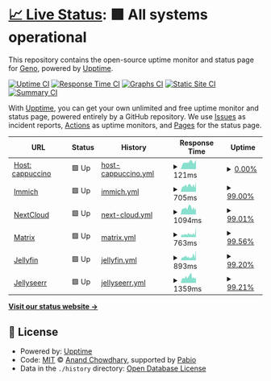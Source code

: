 # [📈 Live Status](https://cappuccino.ovh): <!--live status--> **🟩 All systems operational**

This repository contains the open-source uptime monitor and status page for [Geno](https://cappuccino.ovh), powered by [Upptime](https://github.com/upptime/upptime).

[![Uptime CI](https://github.com/gabrielegenovese/cappuccino-uptime/workflows/Uptime%20CI/badge.svg)](https://github.com/gabrielegenovese/cappuccino-uptime/actions?query=workflow%3A%22Uptime+CI%22)
[![Response Time CI](https://github.com/gabrielegenovese/cappuccino-uptime/workflows/Response%20Time%20CI/badge.svg)](https://github.com/gabrielegenovese/cappuccino-uptime/actions?query=workflow%3A%22Response+Time+CI%22)
[![Graphs CI](https://github.com/gabrielegenovese/cappuccino-uptime/workflows/Graphs%20CI/badge.svg)](https://github.com/gabrielegenovese/cappuccino-uptime/actions?query=workflow%3A%22Graphs+CI%22)
[![Static Site CI](https://github.com/gabrielegenovese/cappuccino-uptime/workflows/Static%20Site%20CI/badge.svg)](https://github.com/gabrielegenovese/cappuccino-uptime/actions?query=workflow%3A%22Static+Site+CI%22)
[![Summary CI](https://github.com/gabrielegenovese/cappuccino-uptime/workflows/Summary%20CI/badge.svg)](https://github.com/gabrielegenovese/cappuccino-uptime/actions?query=workflow%3A%22Summary+CI%22)

With [Upptime](https://upptime.js.org), you can get your own unlimited and free uptime monitor and status page, powered entirely by a GitHub repository. We use [Issues](https://github.com/gabrielegenovese/cappuccino-uptime/issues) as incident reports, [Actions](https://github.com/gabrielegenovese/cappuccino-uptime/actions) as uptime monitors, and [Pages](https://cappuccino.ovh) for the status page.

<!--start: status pages-->
<!-- This summary is generated by Upptime (https://github.com/upptime/upptime) -->
<!-- Do not edit this manually, your changes will be overwritten -->
<!-- prettier-ignore -->
| URL | Status | History | Response Time | Uptime |
| --- | ------ | ------- | ------------- | ------ |
| <img alt="" src="https://icons.duckduckgo.com/ip3/null.ico" height="13"> [Host: cappuccino](cappuccino.ovh) | 🟩 Up | [host-cappuccino.yml](https://github.com/gabrielegenovese/cappuccino-uptime/commits/HEAD/history/host-cappuccino.yml) | <details><summary><img alt="Response time graph" src="./graphs/host-cappuccino/response-time-week.png" height="20"> 121ms</summary><br><a href="https://uptime.cappuccino.ovh/history/host-cappuccino"><img alt="Response time 122" src="https://img.shields.io/endpoint?url=https%3A%2F%2Fraw.githubusercontent.com%2Fgabrielegenovese%2Fcappuccino-uptime%2FHEAD%2Fapi%2Fhost-cappuccino%2Fresponse-time.json"></a><br><a href="https://uptime.cappuccino.ovh/history/host-cappuccino"><img alt="24-hour response time 94" src="https://img.shields.io/endpoint?url=https%3A%2F%2Fraw.githubusercontent.com%2Fgabrielegenovese%2Fcappuccino-uptime%2FHEAD%2Fapi%2Fhost-cappuccino%2Fresponse-time-day.json"></a><br><a href="https://uptime.cappuccino.ovh/history/host-cappuccino"><img alt="7-day response time 121" src="https://img.shields.io/endpoint?url=https%3A%2F%2Fraw.githubusercontent.com%2Fgabrielegenovese%2Fcappuccino-uptime%2FHEAD%2Fapi%2Fhost-cappuccino%2Fresponse-time-week.json"></a><br><a href="https://uptime.cappuccino.ovh/history/host-cappuccino"><img alt="30-day response time 124" src="https://img.shields.io/endpoint?url=https%3A%2F%2Fraw.githubusercontent.com%2Fgabrielegenovese%2Fcappuccino-uptime%2FHEAD%2Fapi%2Fhost-cappuccino%2Fresponse-time-month.json"></a><br><a href="https://uptime.cappuccino.ovh/history/host-cappuccino"><img alt="1-year response time 122" src="https://img.shields.io/endpoint?url=https%3A%2F%2Fraw.githubusercontent.com%2Fgabrielegenovese%2Fcappuccino-uptime%2FHEAD%2Fapi%2Fhost-cappuccino%2Fresponse-time-year.json"></a></details> | <details><summary><a href="https://uptime.cappuccino.ovh/history/host-cappuccino">0.00%</a></summary><a href="https://uptime.cappuccino.ovh/history/host-cappuccino"><img alt="All-time uptime 0.00%" src="https://img.shields.io/endpoint?url=https%3A%2F%2Fraw.githubusercontent.com%2Fgabrielegenovese%2Fcappuccino-uptime%2FHEAD%2Fapi%2Fhost-cappuccino%2Fuptime.json"></a><br><a href="https://uptime.cappuccino.ovh/history/host-cappuccino"><img alt="24-hour uptime 0.00%" src="https://img.shields.io/endpoint?url=https%3A%2F%2Fraw.githubusercontent.com%2Fgabrielegenovese%2Fcappuccino-uptime%2FHEAD%2Fapi%2Fhost-cappuccino%2Fuptime-day.json"></a><br><a href="https://uptime.cappuccino.ovh/history/host-cappuccino"><img alt="7-day uptime 0.00%" src="https://img.shields.io/endpoint?url=https%3A%2F%2Fraw.githubusercontent.com%2Fgabrielegenovese%2Fcappuccino-uptime%2FHEAD%2Fapi%2Fhost-cappuccino%2Fuptime-week.json"></a><br><a href="https://uptime.cappuccino.ovh/history/host-cappuccino"><img alt="30-day uptime 0.00%" src="https://img.shields.io/endpoint?url=https%3A%2F%2Fraw.githubusercontent.com%2Fgabrielegenovese%2Fcappuccino-uptime%2FHEAD%2Fapi%2Fhost-cappuccino%2Fuptime-month.json"></a><br><a href="https://uptime.cappuccino.ovh/history/host-cappuccino"><img alt="1-year uptime 0.00%" src="https://img.shields.io/endpoint?url=https%3A%2F%2Fraw.githubusercontent.com%2Fgabrielegenovese%2Fcappuccino-uptime%2FHEAD%2Fapi%2Fhost-cappuccino%2Fuptime-year.json"></a></details>
| <img alt="" src="https://icons.duckduckgo.com/ip3/photos.cappuccino.ovh.ico" height="13"> [Immich](https://photos.cappuccino.ovh) | 🟩 Up | [immich.yml](https://github.com/gabrielegenovese/cappuccino-uptime/commits/HEAD/history/immich.yml) | <details><summary><img alt="Response time graph" src="./graphs/immich/response-time-week.png" height="20"> 705ms</summary><br><a href="https://uptime.cappuccino.ovh/history/immich"><img alt="Response time 653" src="https://img.shields.io/endpoint?url=https%3A%2F%2Fraw.githubusercontent.com%2Fgabrielegenovese%2Fcappuccino-uptime%2FHEAD%2Fapi%2Fimmich%2Fresponse-time.json"></a><br><a href="https://uptime.cappuccino.ovh/history/immich"><img alt="24-hour response time 739" src="https://img.shields.io/endpoint?url=https%3A%2F%2Fraw.githubusercontent.com%2Fgabrielegenovese%2Fcappuccino-uptime%2FHEAD%2Fapi%2Fimmich%2Fresponse-time-day.json"></a><br><a href="https://uptime.cappuccino.ovh/history/immich"><img alt="7-day response time 705" src="https://img.shields.io/endpoint?url=https%3A%2F%2Fraw.githubusercontent.com%2Fgabrielegenovese%2Fcappuccino-uptime%2FHEAD%2Fapi%2Fimmich%2Fresponse-time-week.json"></a><br><a href="https://uptime.cappuccino.ovh/history/immich"><img alt="30-day response time 682" src="https://img.shields.io/endpoint?url=https%3A%2F%2Fraw.githubusercontent.com%2Fgabrielegenovese%2Fcappuccino-uptime%2FHEAD%2Fapi%2Fimmich%2Fresponse-time-month.json"></a><br><a href="https://uptime.cappuccino.ovh/history/immich"><img alt="1-year response time 653" src="https://img.shields.io/endpoint?url=https%3A%2F%2Fraw.githubusercontent.com%2Fgabrielegenovese%2Fcappuccino-uptime%2FHEAD%2Fapi%2Fimmich%2Fresponse-time-year.json"></a></details> | <details><summary><a href="https://uptime.cappuccino.ovh/history/immich">99.00%</a></summary><a href="https://uptime.cappuccino.ovh/history/immich"><img alt="All-time uptime 99.73%" src="https://img.shields.io/endpoint?url=https%3A%2F%2Fraw.githubusercontent.com%2Fgabrielegenovese%2Fcappuccino-uptime%2FHEAD%2Fapi%2Fimmich%2Fuptime.json"></a><br><a href="https://uptime.cappuccino.ovh/history/immich"><img alt="24-hour uptime 93.03%" src="https://img.shields.io/endpoint?url=https%3A%2F%2Fraw.githubusercontent.com%2Fgabrielegenovese%2Fcappuccino-uptime%2FHEAD%2Fapi%2Fimmich%2Fuptime-day.json"></a><br><a href="https://uptime.cappuccino.ovh/history/immich"><img alt="7-day uptime 99.00%" src="https://img.shields.io/endpoint?url=https%3A%2F%2Fraw.githubusercontent.com%2Fgabrielegenovese%2Fcappuccino-uptime%2FHEAD%2Fapi%2Fimmich%2Fuptime-week.json"></a><br><a href="https://uptime.cappuccino.ovh/history/immich"><img alt="30-day uptime 99.77%" src="https://img.shields.io/endpoint?url=https%3A%2F%2Fraw.githubusercontent.com%2Fgabrielegenovese%2Fcappuccino-uptime%2FHEAD%2Fapi%2Fimmich%2Fuptime-month.json"></a><br><a href="https://uptime.cappuccino.ovh/history/immich"><img alt="1-year uptime 99.73%" src="https://img.shields.io/endpoint?url=https%3A%2F%2Fraw.githubusercontent.com%2Fgabrielegenovese%2Fcappuccino-uptime%2FHEAD%2Fapi%2Fimmich%2Fuptime-year.json"></a></details>
| <img alt="" src="https://icons.duckduckgo.com/ip3/cloud.cappuccino.ovh.ico" height="13"> [NextCloud](https://cloud.cappuccino.ovh) | 🟩 Up | [next-cloud.yml](https://github.com/gabrielegenovese/cappuccino-uptime/commits/HEAD/history/next-cloud.yml) | <details><summary><img alt="Response time graph" src="./graphs/next-cloud/response-time-week.png" height="20"> 1094ms</summary><br><a href="https://uptime.cappuccino.ovh/history/next-cloud"><img alt="Response time 1001" src="https://img.shields.io/endpoint?url=https%3A%2F%2Fraw.githubusercontent.com%2Fgabrielegenovese%2Fcappuccino-uptime%2FHEAD%2Fapi%2Fnext-cloud%2Fresponse-time.json"></a><br><a href="https://uptime.cappuccino.ovh/history/next-cloud"><img alt="24-hour response time 1112" src="https://img.shields.io/endpoint?url=https%3A%2F%2Fraw.githubusercontent.com%2Fgabrielegenovese%2Fcappuccino-uptime%2FHEAD%2Fapi%2Fnext-cloud%2Fresponse-time-day.json"></a><br><a href="https://uptime.cappuccino.ovh/history/next-cloud"><img alt="7-day response time 1094" src="https://img.shields.io/endpoint?url=https%3A%2F%2Fraw.githubusercontent.com%2Fgabrielegenovese%2Fcappuccino-uptime%2FHEAD%2Fapi%2Fnext-cloud%2Fresponse-time-week.json"></a><br><a href="https://uptime.cappuccino.ovh/history/next-cloud"><img alt="30-day response time 1066" src="https://img.shields.io/endpoint?url=https%3A%2F%2Fraw.githubusercontent.com%2Fgabrielegenovese%2Fcappuccino-uptime%2FHEAD%2Fapi%2Fnext-cloud%2Fresponse-time-month.json"></a><br><a href="https://uptime.cappuccino.ovh/history/next-cloud"><img alt="1-year response time 1001" src="https://img.shields.io/endpoint?url=https%3A%2F%2Fraw.githubusercontent.com%2Fgabrielegenovese%2Fcappuccino-uptime%2FHEAD%2Fapi%2Fnext-cloud%2Fresponse-time-year.json"></a></details> | <details><summary><a href="https://uptime.cappuccino.ovh/history/next-cloud">99.01%</a></summary><a href="https://uptime.cappuccino.ovh/history/next-cloud"><img alt="All-time uptime 99.72%" src="https://img.shields.io/endpoint?url=https%3A%2F%2Fraw.githubusercontent.com%2Fgabrielegenovese%2Fcappuccino-uptime%2FHEAD%2Fapi%2Fnext-cloud%2Fuptime.json"></a><br><a href="https://uptime.cappuccino.ovh/history/next-cloud"><img alt="24-hour uptime 93.10%" src="https://img.shields.io/endpoint?url=https%3A%2F%2Fraw.githubusercontent.com%2Fgabrielegenovese%2Fcappuccino-uptime%2FHEAD%2Fapi%2Fnext-cloud%2Fuptime-day.json"></a><br><a href="https://uptime.cappuccino.ovh/history/next-cloud"><img alt="7-day uptime 99.01%" src="https://img.shields.io/endpoint?url=https%3A%2F%2Fraw.githubusercontent.com%2Fgabrielegenovese%2Fcappuccino-uptime%2FHEAD%2Fapi%2Fnext-cloud%2Fuptime-week.json"></a><br><a href="https://uptime.cappuccino.ovh/history/next-cloud"><img alt="30-day uptime 99.77%" src="https://img.shields.io/endpoint?url=https%3A%2F%2Fraw.githubusercontent.com%2Fgabrielegenovese%2Fcappuccino-uptime%2FHEAD%2Fapi%2Fnext-cloud%2Fuptime-month.json"></a><br><a href="https://uptime.cappuccino.ovh/history/next-cloud"><img alt="1-year uptime 99.72%" src="https://img.shields.io/endpoint?url=https%3A%2F%2Fraw.githubusercontent.com%2Fgabrielegenovese%2Fcappuccino-uptime%2FHEAD%2Fapi%2Fnext-cloud%2Fuptime-year.json"></a></details>
| <img alt="" src="https://upload.wikimedia.org/wikipedia/commons/thumb/7/7c/Matrix_icon.svg/512px-Matrix_icon.svg.png?20210502154855" height="13"> [Matrix](https://matrix.cappuccino.ovh) | 🟩 Up | [matrix.yml](https://github.com/gabrielegenovese/cappuccino-uptime/commits/HEAD/history/matrix.yml) | <details><summary><img alt="Response time graph" src="./graphs/matrix/response-time-week.png" height="20"> 763ms</summary><br><a href="https://uptime.cappuccino.ovh/history/matrix"><img alt="Response time 591" src="https://img.shields.io/endpoint?url=https%3A%2F%2Fraw.githubusercontent.com%2Fgabrielegenovese%2Fcappuccino-uptime%2FHEAD%2Fapi%2Fmatrix%2Fresponse-time.json"></a><br><a href="https://uptime.cappuccino.ovh/history/matrix"><img alt="24-hour response time 857" src="https://img.shields.io/endpoint?url=https%3A%2F%2Fraw.githubusercontent.com%2Fgabrielegenovese%2Fcappuccino-uptime%2FHEAD%2Fapi%2Fmatrix%2Fresponse-time-day.json"></a><br><a href="https://uptime.cappuccino.ovh/history/matrix"><img alt="7-day response time 763" src="https://img.shields.io/endpoint?url=https%3A%2F%2Fraw.githubusercontent.com%2Fgabrielegenovese%2Fcappuccino-uptime%2FHEAD%2Fapi%2Fmatrix%2Fresponse-time-week.json"></a><br><a href="https://uptime.cappuccino.ovh/history/matrix"><img alt="30-day response time 686" src="https://img.shields.io/endpoint?url=https%3A%2F%2Fraw.githubusercontent.com%2Fgabrielegenovese%2Fcappuccino-uptime%2FHEAD%2Fapi%2Fmatrix%2Fresponse-time-month.json"></a><br><a href="https://uptime.cappuccino.ovh/history/matrix"><img alt="1-year response time 591" src="https://img.shields.io/endpoint?url=https%3A%2F%2Fraw.githubusercontent.com%2Fgabrielegenovese%2Fcappuccino-uptime%2FHEAD%2Fapi%2Fmatrix%2Fresponse-time-year.json"></a></details> | <details><summary><a href="https://uptime.cappuccino.ovh/history/matrix">99.56%</a></summary><a href="https://uptime.cappuccino.ovh/history/matrix"><img alt="All-time uptime 99.76%" src="https://img.shields.io/endpoint?url=https%3A%2F%2Fraw.githubusercontent.com%2Fgabrielegenovese%2Fcappuccino-uptime%2FHEAD%2Fapi%2Fmatrix%2Fuptime.json"></a><br><a href="https://uptime.cappuccino.ovh/history/matrix"><img alt="24-hour uptime 96.95%" src="https://img.shields.io/endpoint?url=https%3A%2F%2Fraw.githubusercontent.com%2Fgabrielegenovese%2Fcappuccino-uptime%2FHEAD%2Fapi%2Fmatrix%2Fuptime-day.json"></a><br><a href="https://uptime.cappuccino.ovh/history/matrix"><img alt="7-day uptime 99.56%" src="https://img.shields.io/endpoint?url=https%3A%2F%2Fraw.githubusercontent.com%2Fgabrielegenovese%2Fcappuccino-uptime%2FHEAD%2Fapi%2Fmatrix%2Fuptime-week.json"></a><br><a href="https://uptime.cappuccino.ovh/history/matrix"><img alt="30-day uptime 99.90%" src="https://img.shields.io/endpoint?url=https%3A%2F%2Fraw.githubusercontent.com%2Fgabrielegenovese%2Fcappuccino-uptime%2FHEAD%2Fapi%2Fmatrix%2Fuptime-month.json"></a><br><a href="https://uptime.cappuccino.ovh/history/matrix"><img alt="1-year uptime 99.76%" src="https://img.shields.io/endpoint?url=https%3A%2F%2Fraw.githubusercontent.com%2Fgabrielegenovese%2Fcappuccino-uptime%2FHEAD%2Fapi%2Fmatrix%2Fuptime-year.json"></a></details>
| <img alt="" src="https://icons.duckduckgo.com/ip3/jellyfin.cappuccino.ovh.ico" height="13"> [Jellyfin](https://jellyfin.cappuccino.ovh) | 🟩 Up | [jellyfin.yml](https://github.com/gabrielegenovese/cappuccino-uptime/commits/HEAD/history/jellyfin.yml) | <details><summary><img alt="Response time graph" src="./graphs/jellyfin/response-time-week.png" height="20"> 893ms</summary><br><a href="https://uptime.cappuccino.ovh/history/jellyfin"><img alt="Response time 803" src="https://img.shields.io/endpoint?url=https%3A%2F%2Fraw.githubusercontent.com%2Fgabrielegenovese%2Fcappuccino-uptime%2FHEAD%2Fapi%2Fjellyfin%2Fresponse-time.json"></a><br><a href="https://uptime.cappuccino.ovh/history/jellyfin"><img alt="24-hour response time 976" src="https://img.shields.io/endpoint?url=https%3A%2F%2Fraw.githubusercontent.com%2Fgabrielegenovese%2Fcappuccino-uptime%2FHEAD%2Fapi%2Fjellyfin%2Fresponse-time-day.json"></a><br><a href="https://uptime.cappuccino.ovh/history/jellyfin"><img alt="7-day response time 893" src="https://img.shields.io/endpoint?url=https%3A%2F%2Fraw.githubusercontent.com%2Fgabrielegenovese%2Fcappuccino-uptime%2FHEAD%2Fapi%2Fjellyfin%2Fresponse-time-week.json"></a><br><a href="https://uptime.cappuccino.ovh/history/jellyfin"><img alt="30-day response time 905" src="https://img.shields.io/endpoint?url=https%3A%2F%2Fraw.githubusercontent.com%2Fgabrielegenovese%2Fcappuccino-uptime%2FHEAD%2Fapi%2Fjellyfin%2Fresponse-time-month.json"></a><br><a href="https://uptime.cappuccino.ovh/history/jellyfin"><img alt="1-year response time 803" src="https://img.shields.io/endpoint?url=https%3A%2F%2Fraw.githubusercontent.com%2Fgabrielegenovese%2Fcappuccino-uptime%2FHEAD%2Fapi%2Fjellyfin%2Fresponse-time-year.json"></a></details> | <details><summary><a href="https://uptime.cappuccino.ovh/history/jellyfin">99.20%</a></summary><a href="https://uptime.cappuccino.ovh/history/jellyfin"><img alt="All-time uptime 99.36%" src="https://img.shields.io/endpoint?url=https%3A%2F%2Fraw.githubusercontent.com%2Fgabrielegenovese%2Fcappuccino-uptime%2FHEAD%2Fapi%2Fjellyfin%2Fuptime.json"></a><br><a href="https://uptime.cappuccino.ovh/history/jellyfin"><img alt="24-hour uptime 94.38%" src="https://img.shields.io/endpoint?url=https%3A%2F%2Fraw.githubusercontent.com%2Fgabrielegenovese%2Fcappuccino-uptime%2FHEAD%2Fapi%2Fjellyfin%2Fuptime-day.json"></a><br><a href="https://uptime.cappuccino.ovh/history/jellyfin"><img alt="7-day uptime 99.20%" src="https://img.shields.io/endpoint?url=https%3A%2F%2Fraw.githubusercontent.com%2Fgabrielegenovese%2Fcappuccino-uptime%2FHEAD%2Fapi%2Fjellyfin%2Fuptime-week.json"></a><br><a href="https://uptime.cappuccino.ovh/history/jellyfin"><img alt="30-day uptime 99.82%" src="https://img.shields.io/endpoint?url=https%3A%2F%2Fraw.githubusercontent.com%2Fgabrielegenovese%2Fcappuccino-uptime%2FHEAD%2Fapi%2Fjellyfin%2Fuptime-month.json"></a><br><a href="https://uptime.cappuccino.ovh/history/jellyfin"><img alt="1-year uptime 99.36%" src="https://img.shields.io/endpoint?url=https%3A%2F%2Fraw.githubusercontent.com%2Fgabrielegenovese%2Fcappuccino-uptime%2FHEAD%2Fapi%2Fjellyfin%2Fuptime-year.json"></a></details>
| <img alt="" src="https://icons.duckduckgo.com/ip3/jellyseerr.cappuccino.ovh.ico" height="13"> [Jellyseerr](https://jellyseerr.cappuccino.ovh) | 🟩 Up | [jellyseerr.yml](https://github.com/gabrielegenovese/cappuccino-uptime/commits/HEAD/history/jellyseerr.yml) | <details><summary><img alt="Response time graph" src="./graphs/jellyseerr/response-time-week.png" height="20"> 1359ms</summary><br><a href="https://uptime.cappuccino.ovh/history/jellyseerr"><img alt="Response time 1338" src="https://img.shields.io/endpoint?url=https%3A%2F%2Fraw.githubusercontent.com%2Fgabrielegenovese%2Fcappuccino-uptime%2FHEAD%2Fapi%2Fjellyseerr%2Fresponse-time.json"></a><br><a href="https://uptime.cappuccino.ovh/history/jellyseerr"><img alt="24-hour response time 1461" src="https://img.shields.io/endpoint?url=https%3A%2F%2Fraw.githubusercontent.com%2Fgabrielegenovese%2Fcappuccino-uptime%2FHEAD%2Fapi%2Fjellyseerr%2Fresponse-time-day.json"></a><br><a href="https://uptime.cappuccino.ovh/history/jellyseerr"><img alt="7-day response time 1359" src="https://img.shields.io/endpoint?url=https%3A%2F%2Fraw.githubusercontent.com%2Fgabrielegenovese%2Fcappuccino-uptime%2FHEAD%2Fapi%2Fjellyseerr%2Fresponse-time-week.json"></a><br><a href="https://uptime.cappuccino.ovh/history/jellyseerr"><img alt="30-day response time 1405" src="https://img.shields.io/endpoint?url=https%3A%2F%2Fraw.githubusercontent.com%2Fgabrielegenovese%2Fcappuccino-uptime%2FHEAD%2Fapi%2Fjellyseerr%2Fresponse-time-month.json"></a><br><a href="https://uptime.cappuccino.ovh/history/jellyseerr"><img alt="1-year response time 1338" src="https://img.shields.io/endpoint?url=https%3A%2F%2Fraw.githubusercontent.com%2Fgabrielegenovese%2Fcappuccino-uptime%2FHEAD%2Fapi%2Fjellyseerr%2Fresponse-time-year.json"></a></details> | <details><summary><a href="https://uptime.cappuccino.ovh/history/jellyseerr">99.21%</a></summary><a href="https://uptime.cappuccino.ovh/history/jellyseerr"><img alt="All-time uptime 99.36%" src="https://img.shields.io/endpoint?url=https%3A%2F%2Fraw.githubusercontent.com%2Fgabrielegenovese%2Fcappuccino-uptime%2FHEAD%2Fapi%2Fjellyseerr%2Fuptime.json"></a><br><a href="https://uptime.cappuccino.ovh/history/jellyseerr"><img alt="24-hour uptime 94.44%" src="https://img.shields.io/endpoint?url=https%3A%2F%2Fraw.githubusercontent.com%2Fgabrielegenovese%2Fcappuccino-uptime%2FHEAD%2Fapi%2Fjellyseerr%2Fuptime-day.json"></a><br><a href="https://uptime.cappuccino.ovh/history/jellyseerr"><img alt="7-day uptime 99.21%" src="https://img.shields.io/endpoint?url=https%3A%2F%2Fraw.githubusercontent.com%2Fgabrielegenovese%2Fcappuccino-uptime%2FHEAD%2Fapi%2Fjellyseerr%2Fuptime-week.json"></a><br><a href="https://uptime.cappuccino.ovh/history/jellyseerr"><img alt="30-day uptime 99.82%" src="https://img.shields.io/endpoint?url=https%3A%2F%2Fraw.githubusercontent.com%2Fgabrielegenovese%2Fcappuccino-uptime%2FHEAD%2Fapi%2Fjellyseerr%2Fuptime-month.json"></a><br><a href="https://uptime.cappuccino.ovh/history/jellyseerr"><img alt="1-year uptime 99.36%" src="https://img.shields.io/endpoint?url=https%3A%2F%2Fraw.githubusercontent.com%2Fgabrielegenovese%2Fcappuccino-uptime%2FHEAD%2Fapi%2Fjellyseerr%2Fuptime-year.json"></a></details>

<!--end: status pages-->

[**Visit our status website →**](https://cappuccino.ovh)

## 📄 License

- Powered by: [Upptime](https://github.com/upptime/upptime)
- Code: [MIT](./LICENSE) © [Anand Chowdhary](https://anandchowdhary.com), supported by [Pabio](https://pabio.com)
- Data in the `./history` directory: [Open Database License](https://opendatacommons.org/licenses/odbl/1-0/)
